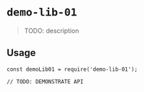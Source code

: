 # `demo-lib-01`


> TODO: description

## Usage

```
const demoLib01 = require('demo-lib-01');

// TODO: DEMONSTRATE API
```

